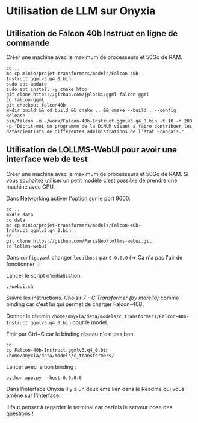 # Utilisation de LLM sur Onyxia

## Utilisation de Falcon 40b Instruct en ligne de commande

Créer une machine avec le maximum de processeurs et 50Go de RAM.

```
cd ..
mc cp minio/projet-transformers/models/Falcon-40b-Instruct.ggmlv3.q4_0.bin .
sudo apt update
sudo apt install -y cmake htop
git clone https://github.com/jploski/ggml falcon-ggml
cd falcon-ggml
git checkout falcon40b
mkdir build && cd build && cmake .. && cmake --build . --config Release
bin/falcon -m ~/work/Falcon-40b-Instruct.ggmlv3.q4_0.bin -t 10 -n 200 -p "Décrit-moi un programme de la DiNUM visant à faire contribuer les datascientists de différentes administrations de l’état Français."
```

## Utilisation de LOLLMS-WebUI pour avoir une interface web de test

Créer une machine avec le maximum de processeurs et 50Go de RAM. Si vous souhaitez utiliser un petit modèle c'est possible de prendre une machine avec GPU.

Dans Networking activer l'option sur le port 9600.

```
cd ..
mkdir data
cd data
mc cp minio/projet-transformers/models/Falcon-40b-Instruct.ggmlv3.q4_0.bin .
cd ..
git clone https://github.com/ParisNeo/lollms-webui.git
cd lollms-webui
```
Dans `config.yaml` changer `localhost` par `0.0.0.0` (=> Ca n'a pas l'air de fonctionner !)

Lancer le script d'initialisation:
```
./webui.sh
```
Suivre les instructions.
Choisir _7 -  C Transformer (by marella)_ comme binding car c'est lui qui permet de charger Falcon-40B.

Donner le chemin `/home/onyxia/data/models/c_transformers/Falcon-40b-Instruct.ggmlv3.q4_0.bin` pour le model.

Finir par Ctrl+C car le binding réseau n'est pas bon.

```
cd
cp Falcon-40b-Instruct.ggmlv3.q4_0.bin /home/onyxia/data/models/c_transformers/
```

Lancer avec le bon binding :
```
python app.py --host 0.0.0.0
```

Dans l'interface Onyxia il y a un deuxième lien dans le Readme qui vous amène sur l'interface.

Il faut penser à regarder le terminal car parfois le serveur pose des questions !
